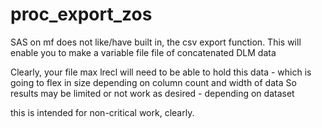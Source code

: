 # proc_export_zos

SAS on mf does not like/have built in, the csv export function.
This will enable you to make a variable file file of concatenated DLM data

Clearly, your file max lrecl will need to be able to hold this data - which is going to flex in size depending on column count and width of data
So results may be limited or not work as desired - depending on dataset

this is intended for non-critical work, clearly.
